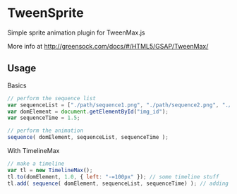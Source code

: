 # TweenSprite 
Simple sprite animation plugin for TweenMax.js

More info at http://greensock.com/docs/#/HTML5/GSAP/TweenMax/

## Usage
Basics
```js
// perform the sequence list
var sequenceList = ["./path/sequence1.png", "./path/sequence2.png", "./path/sequence3.png"];
var domElement = document.getElementById("img_id");
var sequenceTime = 1.5;

// perform the animation
sequence( domElement, sequenceList, sequenceTime );
```

With TimelineMax
```js
// make a timeline
var tl = new TimelineMax();
tl.to(domElement, 1.0, { left: "-=100px" }); // some timeline stuff
tl.add( sequence( domElement, sequenceList, sequenceTime) ); // adding sequence
```
